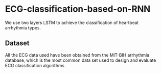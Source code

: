 # ECG-classification-based-on-RNN

We use two layers LSTM to achieve the classification of heartbeat arrhythmia types.


## Dataset
All the ECG data used have been obtained from the MIT-BIH arrhythmia database, which is the most common data set used to design and evaluate ECG classification algorithms. 
